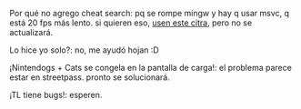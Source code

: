 Por qué no agrego cheat search: pq se rompe mingw y hay q usar msvc, q está 20 fps más lento. si quieren eso, [usen este citra](https://ci.appveyor.com/api/buildjobs/b1fx012kfomawqkg/artifacts/citra-windows-msvc-20171010-dade097.zip), pero no se actualizará.

Lo hice yo solo?: no, me ayudó hojan :D

¡Nintendogs + Cats se congela en la pantalla de carga!: el problema parece estar en streetpass. pronto se solucionará.

¡TL tiene bugs!: esperen.
